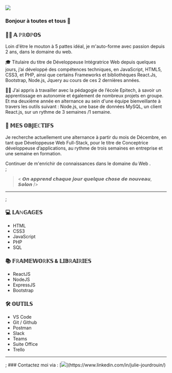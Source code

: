 
[<img src ="https://img.shields.io/badge/author-Julie%20Drouin-blue?style=flat&labelColor=000000&color=ffb030"/>](https://github.com/JulieDrouin)

### Bonjour à toutes et tous 👋


### 👩‍💻 𝔸 ℙℝ𝕆ℙ𝕆𝕊

Loin d'être le mouton à 5 pattes idéal, je m'auto-forme avec passion depuis 2 ans, dans le domaine du web.

🎓 Titulaire du titre de Développeuse Intégratrice Web depuis quelques jours, j’ai développé des compétences techniques, en JavaScript, HTML5, CSS3, et PHP, ainsi que certains Frameworks et bibliothèques React.Js, Bootstrap, Node.js, Jquery au cours de ces 2 dernières années.

🤜🤛 J’ai appris à travailler avec la pédagogie de l’école Epitech, à savoir un apprentissage en autonomie et également de nombreux projets en groupe.
Et ma deuxième année en alternance au sein d'une équipe bienveillante à travers les outils suivant : Node.js, une base de données MySQL, un client React.js, sur un rythme de 3 semaines /1 semaine.


### 🎯 𝕄𝔼𝕊 𝕆𝔹𝕁𝔼ℂ𝕋𝕀𝔽𝕊

Je recherche actuellement une alternance à partir du mois de Décembre, en tant que Développeuse Web Full-Stack, pour le titre de Conceptrice développeuse d’applications, au rythme de trois semaines en entreprise et une semaine en formation.

Continuer de m'enrichir de connaissances dans le domaine du Web .
<br/>;
> < 𝙊𝙣 𝙖𝙥𝙥𝙧𝙚𝙣𝙙 𝙘𝙝𝙖𝙦𝙪𝙚 𝙟𝙤𝙪𝙧 𝙦𝙪𝙚𝙡𝙦𝙪𝙚 𝙘𝙝𝙤𝙨𝙚 𝙙𝙚 𝙣𝙤𝙪𝙫𝙚𝙖𝙪, 𝙎𝙤𝙡𝙤𝙣 />
<hr/>;

### 💻 𝕃𝔸ℕ𝔾𝔸𝔾𝔼𝕊

- HTML
- CSS3
- JavaScript
- PHP
- SQL

### 📚 𝔽ℝ𝔸𝕄𝔼𝕎𝕆ℝ𝕂𝕊 & 𝕃𝕀𝔹ℝ𝔸𝕀ℝ𝕀𝔼𝕊

- ReactJS
- NodeJS
- ExpressJS
- Bootstrap

### 🛠 𝕆𝕌𝕋𝕀𝕃𝕊

- VS Code
- Git / Github
- Postman
- Slack
- Teams
- Suite Office
- Trello 
<hr/>;
### Contactez moi via : [<img src ="https://img.shields.io/badge/LinkedIn-blue?style=flat&logo=linkedin&labelColor=blue"/>](https://www.linkedin.com/in/julie-jourdrouin/)

<!-- ![YOUR github stats](https://github-readme-stats.vercel.app/api?username=JulieDrouin) -->

